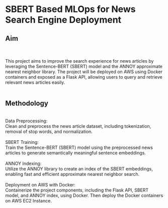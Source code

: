 # SBERT Based MLOps for News Search Engine Deployment

## Aim
<br><br>
This project aims to improve the search experience for news articles by leveraging the
Sentence-BERT (SBERT) model and the ANNOY approximate nearest neighbor library.
The project will be deployed on AWS using Docker containers and exposed as a Flask
API, allowing users to query and retrieve relevant news articles easily.
<br><br>
## Methodology
<br>Data Preprocessing:<br>
Clean and preprocess the news article dataset, including tokenization,
removal of stop words, and normalization.<br>
<br>SBERT Training:<br>
Train the Sentence-BERT (SBERT) model using the preprocessed news
articles to generate semantically meaningful sentence embeddings.<br>
<br>ANNOY Indexing:<br>
Utilize the ANNOY library to create an index of the SBERT embeddings,
enabling fast and efficient approximate nearest neighbor search.<br>
<br>Deployment on AWS with Docker:<br>
Containerize the project components, including the Flask API, SBERT
model, and ANNOY index, using Docker. Then deploy the Docker containers on AWS EC2 Instance.
<br><br>

